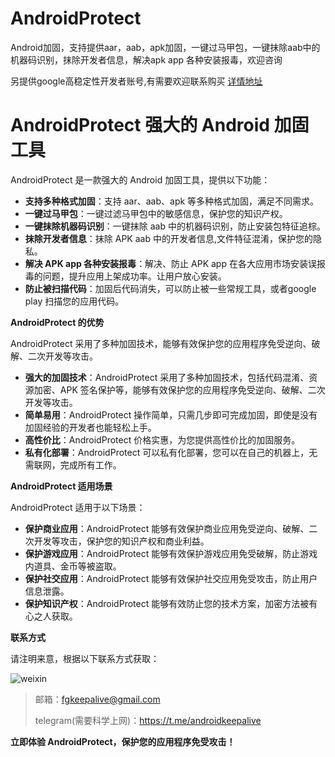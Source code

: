 # AndroidProtect
Android加固，支持提供aar，aab，apk加固，一键过马甲包，一键抹除aab中的机器码识别，抹除开发者信息，解决apk app 各种安装报毒，欢迎咨询

另提供google高稳定性开发者账号,有需要欢迎联系购买 [详情地址](https://github.com/fgkeepalive/google-play-store-developer-account)


# AndroidProtect 强大的 Android 加固工具

AndroidProtect 是一款强大的 Android 加固工具，提供以下功能：

* **支持多种格式加固**：支持 aar、aab、apk 等多种格式加固，满足不同需求。
* **一键过马甲包**：一键过滤马甲包中的敏感信息，保护您的知识产权。
* **一键抹除机器码识别**：一键抹除 aab 中的机器码识别，防止安装包特征追棕。
* **抹除开发者信息**：抹除 APK aab 中的开发者信息,文件特征混淆，保护您的隐私。
* **解决 APK app 各种安装报毒**：解决、防止 APK app 在各大应用市场安装误报毒的问题，提升应用上架成功率。让用户放心安装。
* **防止被扫描代码**：加固后代码消失，可以防止被一些常规工具，或者google play 扫描您的应用代码。

**AndroidProtect 的优势**

AndroidProtect 采用了多种加固技术，能够有效保护您的应用程序免受逆向、破解、二次开发等攻击。

* **强大的加固技术**：AndroidProtect 采用了多种加固技术，包括代码混淆、资源加密、APK 签名保护等，能够有效保护您的应用程序免受逆向、破解、二次开发等攻击。
* **简单易用**：AndroidProtect 操作简单，只需几步即可完成加固，即使是没有加固经验的开发者也能轻松上手。
* **高性价比**：AndroidProtect 价格实惠，为您提供高性价比的加固服务。
* **私有化部署**：AndroidProtect 可以私有化部署，您可以在自己的机器上，无需联网，完成所有工作。

**AndroidProtect 适用场景**

AndroidProtect 适用于以下场景：

* **保护商业应用**：AndroidProtect 能够有效保护商业应用免受逆向、破解、二次开发等攻击，保护您的知识产权和商业利益。
* **保护游戏应用**：AndroidProtect 能够有效保护游戏应用免受破解，防止游戏内道具、金币等被盗取。
* **保护社交应用**：AndroidProtect 能够有效保护社交应用免受攻击，防止用户信息泄露。
* **保护知识产权**：AndroidProtect 能够有效防止您的技术方案，加密方法被有心之人获取。

**联系方式**


请注明来意，根据以下联系方式获取：

![weixin](wx.jpg)

> 邮箱：fgkeepalive@gmail.com
> 
> telegram(需要科学上网)：https://t.me/androidkeepalive
> 
**立即体验 AndroidProtect，保护您的应用程序免受攻击！**
